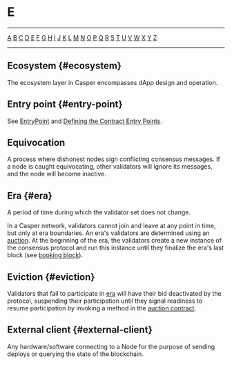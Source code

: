 # E

---

[A](./A.md) [B](./B.md) [C](./C.md) [D](./D.md) [E](./E.md) [F](./F.md) [G](./G.md) [H](./H.md) [I](./I.md) [J](./J.md) [K](./K.md) [L](./L.md) [M](./M.md) [N](./N.md) [O](./O.md) [P](./P.md) [Q](./Q.md) [R](./R.md) [S](./S.md) [T](./T.md) [U](./U.md) [V](./V.md) [W](./W.md) [X](./X.md) [Y](./Y.md) [Z](./Z.md)

---

## Ecosystem {#ecosystem}

The ecosystem layer in Casper encompasses dApp design and operation.

## Entry point {#entry-point}

See [EntryPoint](../../developers/json-rpc/types_chain.md#entrypoint) and [Defining the Contract Entry Points](../../developers/writing-onchain-code/simple-contract.md#step-4-defining-the-contract-entry-points).

## Equivocation

A process where dishonest nodes sign conflicting consensus messages. If a node is caught equivocating, other validators will ignore its messages, and the node will become inactive.

## Era {#era}

A period of time during which the validator set does not change.

In a Casper network, validators cannot join and leave at any point in time, but only at era boundaries. An era's validators are determined using an [auction](./A.md#auction). At the beginning of the era, the validators create a new instance of the consensus protocol and run this instance until they finalize the era's last block (see [booking block](./B.md#booking-block)).

## Eviction {#eviction}

Validators that fail to participate in [era](./E.md#era) will have their bid deactivated by the protocol, suspending their participation until they signal readiness to resume participation by invoking a method in the [auction contract](./A.md#auction-contract).

## External client {#external-client}

Any hardware/software connecting to a Node for the purpose of sending deploys or querying the state of the blockchain.
